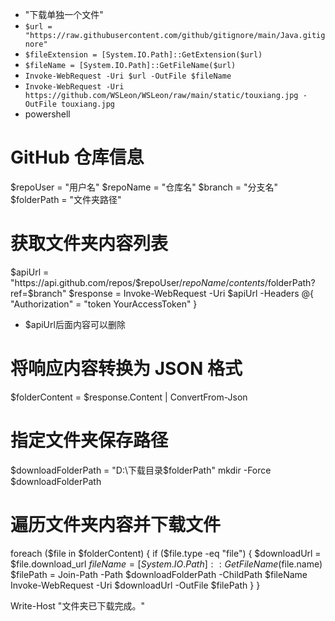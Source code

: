 - "下载单独一个文件"
- `$url = "https://raw.githubusercontent.com/github/gitignore/main/Java.gitignore"`
- `$fileExtension = [System.IO.Path]::GetExtension($url)`
- `$fileName = [System.IO.Path]::GetFileName($url)`
- `Invoke-WebRequest -Uri $url -OutFile $fileName`
- `Invoke-WebRequest -Uri https://github.com/WSLeon/WSLeon/raw/main/static/touxiang.jpg -OutFile touxiang.jpg`
- powershell

# GitHub 仓库信息
$repoUser = "用户名"
$repoName = "仓库名"
$branch = "分支名"
$folderPath = "文件夹路径"

# 获取文件夹内容列表
$apiUrl = "https://api.github.com/repos/$repoUser/$repoName/contents/$folderPath?ref=$branch"
$response = Invoke-WebRequest -Uri $apiUrl -Headers @{ "Authorization" = "token YourAccessToken" }
- $apiUrl后面内容可以删除
# 将响应内容转换为 JSON 格式
$folderContent = $response.Content | ConvertFrom-Json

# 指定文件夹保存路径
$downloadFolderPath = "D:\下载目录\$folderPath"
mkdir -Force $downloadFolderPath

# 遍历文件夹内容并下载文件
foreach ($file in $folderContent) {
if ($file.type -eq "file") {
$downloadUrl = $file.download_url
$fileName = [System.IO.Path]::GetFileName($file.name)
$filePath = Join-Path -Path $downloadFolderPath -ChildPath $fileName
Invoke-WebRequest -Uri $downloadUrl -OutFile $filePath
}
}

Write-Host "文件夹已下载完成。"